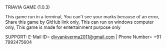 TRIAVIA GAME (1.0.3)

This game run in a terminal, 
You can't see your marks because of an error, 
Share this game by GitHub link only, 
This can run on windows computer only, 
This game is made for entertainment purpose only

SUPPORT:
E-Mail ID= divyankverma2011@gmail.com | 
Phone Number= +91 7992475604
